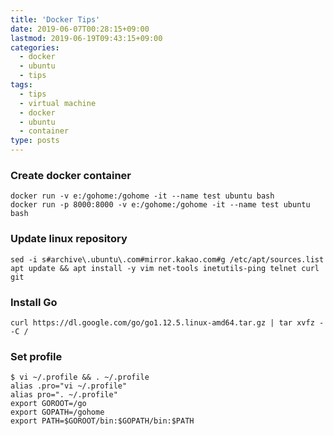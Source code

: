 ```yaml
---
title: 'Docker Tips'
date: 2019-06-07T00:28:15+09:00
lastmod: 2019-06-19T09:43:15+09:00
categories: 
  - docker
  - ubuntu
  - tips
tags: 
  - tips
  - virtual machine
  - docker
  - ubuntu
  - container
type: posts
---
```


### Create docker container

    docker run -v e:/gohome:/gohome -it --name test ubuntu bash
    docker run -p 8000:8000 -v e:/gohome:/gohome -it --name test ubuntu bash

### Update linux repository

    sed -i s#archive\.ubuntu\.com#mirror.kakao.com#g /etc/apt/sources.list
    apt update && apt install -y vim net-tools inetutils-ping telnet curl git
    
### Install Go

    curl https://dl.google.com/go/go1.12.5.linux-amd64.tar.gz | tar xvfz - -C /

### Set profile

    $ vi ~/.profile && . ~/.profile
    alias .pro="vi ~/.profile"
    alias pro=". ~/.profile"
    export GOROOT=/go
    export GOPATH=/gohome
    export PATH=$GOROOT/bin:$GOPATH/bin:$PATH